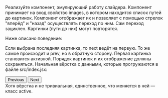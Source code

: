 Реализуйте компонент, эмулирующий работу слайдера. Компонент принимает на вход свойство images, в котором находится список путей до картинок. Компонент отображает их и позволяет с помощью стрелок "вперёд" и "назад" осуществлять переход по ним. Сам переход зациклен. Картинки (пути до них) могут повторятся.

Ниже описано поведение:

Если выбрана последняя картинка, то next ведёт на первую. То же самое происходит и prev, но в обратную сторону.
Первая картинка становится активной. Порядок картинок и их отображение должны сохраняться.
Начальная вёрстка с данными, которые прогружаются в файле src/index.jsx:

<div id="carousel" class="carousel slide" data-bs-ride="carousel">
  <div class="carousel-inner">
    <div class="carousel-item active">
      <img alt="" class="d-block w-100" src="/images/first.jpeg">
    </div>
    <div class="carousel-item">
      <img alt="" class="d-block w-100" src="/images/second.jpeg">
    </div>
    <div class="carousel-item">
      <img alt="" class="d-block w-100" src="/images/third.jpeg">
    </div>
  </div>
  <button class="carousel-control-prev" data-bs-target="#carousel" type="button" data-bs-slide="prev">
    <span class="carousel-control-prev-icon" aria-hidden="true"></span>
    <span class="visually-hidden">Previous</span>
  </button>
  <button class="carousel-control-next" data-bs-target="#carousel" type="button" data-bs-slide="next">
    <span class="carousel-control-next-icon" aria-hidden="true"></span>
    <span class="visually-hidden">Next</span>
  </button>
</div>
Хотя вёрстка и не тривиальная, единственное, что меняется в ней — класс active.